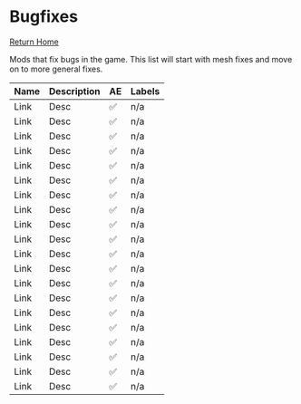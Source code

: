 # Bugfixes
[Return Home](https://github.com/Geborgen/usefulmods)

Mods that fix bugs in the game. This list will start with mesh fixes and move on to more general fixes.

| Name  | Description | AE | Labels |
| ------------- | ------------- | ------------ | ------------ |
| Link  | Desc  | :white_check_mark: | n/a |
| Link  | Desc  | :white_check_mark: | n/a |
| Link  | Desc  | :white_check_mark: | n/a |
| Link  | Desc  | :white_check_mark: | n/a |
| Link  | Desc  | :white_check_mark: | n/a |
| Link  | Desc  | :white_check_mark: | n/a |
| Link  | Desc  | :white_check_mark: | n/a |
| Link  | Desc  | :white_check_mark: | n/a |
| Link  | Desc  | :white_check_mark: | n/a |
| Link  | Desc  | :white_check_mark: | n/a |
| Link  | Desc  | :white_check_mark: | n/a |
| Link  | Desc  | :white_check_mark: | n/a |
| Link  | Desc  | :white_check_mark: | n/a |
| Link  | Desc  | :white_check_mark: | n/a |
| Link  | Desc  | :white_check_mark: | n/a |
| Link  | Desc  | :white_check_mark: | n/a |
| Link  | Desc  | :white_check_mark: | n/a |
| Link  | Desc  | :white_check_mark: | n/a |
| Link  | Desc  | :white_check_mark: | n/a |
| Link  | Desc  | :white_check_mark: | n/a |

